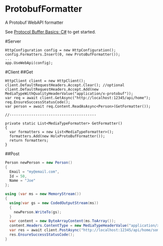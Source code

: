 # ProtobufFormatter
A Protobuf WebAPI formatter

See [Protocol Buffer Basics: C#](https://developers.google.com/protocol-buffers/docs/csharptutorial) to get started.

#Server 
```
HttpConfiguration config = new HttpConfiguration();
config.Formatters.Insert(0, new ProtoBufFormatter());
...
app.UseWebApi(config);
```

#Client
##Get
```
HttpClient client = new HttpClient();
client.DefaultRequestHeaders.Accept.Clear(); //optional
client.DefaultRequestHeaders.Accept.Add(new MediaTypeWithQualityHeaderValue("application/x-protobuf"));
var req = await client.GetAsync("http://localhost:12345/api/home");
req.EnsureSuccessStatusCode();
var person = await req.Content.ReadAsAsync<Person>(GetFormatter());

//----------------------------------------

private static List<MediaTypeFormatter> GetFormatter()
{
  var formatters = new List<MediaTypeFormatter>();
  formatters.Add(new HolxProtoBufFormatter());
  return formatters;
}
```
##Post
```csharp
Person newPerson = new Person()
{
  Email = "my@email.com",
  Id = 50,
  Name = "Joe"
};

using (var ms = new MemoryStream())
{
  using(var gs = new CodedOutputStream(ms))
  {
    newPerson.WriteTo(gs);
  }
  var content = new ByteArrayContent(ms.ToArray());
  content.Headers.ContentType = new MediaTypeHeaderValue("application/x-protobuf");
  var res = await client.PostAsync("http://localhost:12345/api/home/some-post-api", content);
  res.EnsureSuccessStatusCode();
}
```
